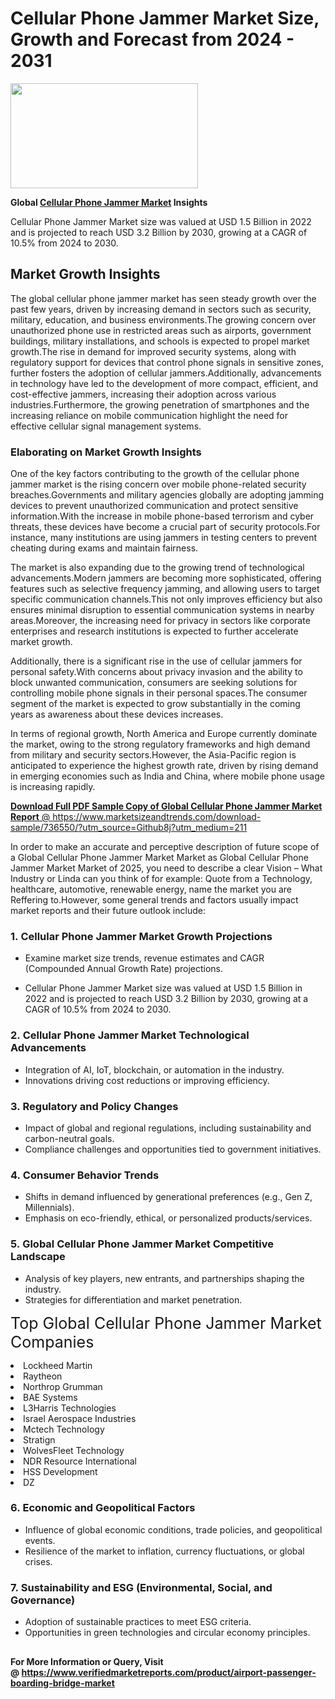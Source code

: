 <H1>Cellular Phone Jammer Market Size, Growth and Forecast from 2024 - 2031</H1><img class="aligncenter size-medium wp-image-584254" src="https://thirdeyenews.in/wp-content/uploads/2024/09/Global-Market-Research-300x168.jpeg" alt="" width="300" height="168" /><p><strong>Global&nbsp;<a href="https://www.marketsizeandtrends.com/download-sample/736550/?utm_source=Github8j?utm_medium=211">Cellular Phone Jammer Market</a> Insights</strong></p><p>Cellular Phone Jammer Market size was valued at USD 1.5 Billion in 2022 and is projected to reach USD 3.2 Billion by 2030, growing at a CAGR of 10.5% from 2024 to 2030.</p><p><h2>Market Growth Insights</h2> <p>The global cellular phone jammer market has seen steady growth over the past few years, driven by increasing demand in sectors such as security, military, education, and business environments.The growing concern over unauthorized phone use in restricted areas such as airports, government buildings, military installations, and schools is expected to propel market growth.The rise in demand for improved security systems, along with regulatory support for devices that control phone signals in sensitive zones, further fosters the adoption of cellular jammers.Additionally, advancements in technology have led to the development of more compact, efficient, and cost-effective jammers, increasing their adoption across various industries.Furthermore, the growing penetration of smartphones and the increasing reliance on mobile communication highlight the need for effective cellular signal management systems.</p> <p><a href="#download"></a></p> <h3>Elaborating on Market Growth Insights</h3> <p>One of the key factors contributing to the growth of the cellular phone jammer market is the rising concern over mobile phone-related security breaches.Governments and military agencies globally are adopting jamming devices to prevent unauthorized communication and protect sensitive information.With the increase in mobile phone-based terrorism and cyber threats, these devices have become a crucial part of security protocols.For instance, many institutions are using jammers in testing centers to prevent cheating during exams and maintain fairness.</p> <p>The market is also expanding due to the growing trend of technological advancements.Modern jammers are becoming more sophisticated, offering features such as selective frequency jamming, and allowing users to target specific communication channels.This not only improves efficiency but also ensures minimal disruption to essential communication systems in nearby areas.Moreover, the increasing need for privacy in sectors like corporate enterprises and research institutions is expected to further accelerate market growth.</p> <p>Additionally, there is a significant rise in the use of cellular jammers for personal safety.With concerns about privacy invasion and the ability to block unwanted communication, consumers are seeking solutions for controlling mobile phone signals in their personal spaces.The consumer segment of the market is expected to grow substantially in the coming years as awareness about these devices increases.</p> <p>In terms of regional growth, North America and Europe currently dominate the market, owing to the strong regulatory frameworks and high demand from military and security sectors.However, the Asia-Pacific region is anticipated to experience the highest growth rate, driven by rising demand in emerging economies such as India and China, where mobile phone usage is increasing rapidly.</p> <p><a href="#getmore"></p><p><span class=""><strong>Download Full PDF Sample Copy of Global Cellular Phone Jammer Market Report</strong> @ <a href="https://www.marketsizeandtrends.com/download-sample/736550/?utm_source=Github8j?utm_medium=211" target="_blank">https://www.marketsizeandtrends.com/download-sample/736550/?utm_source=Github8j?utm_medium=211</a></span></p><p>In order to make an accurate and perceptive description of future scope of a Global&nbsp;Cellular Phone Jammer Market Market as Global&nbsp;Cellular Phone Jammer Market Market of 2025, you need to describe a clear Vision &ndash; What Industry or Linda can you think of for example: Quote from a Technology, healthcare, automotive, renewable energy, name the market you are Reffering to.However, some general trends and factors usually impact market reports and their future outlook include:</p><h3>1.&nbsp;<strong>Cellular Phone Jammer Market Growth Projections</strong></h3><ul><li>Examine market size trends, revenue estimates and CAGR (Compounded Annual Growth Rate) projections.</li><li><p>Cellular Phone Jammer Market size was valued at USD 1.5 Billion in 2022 and is projected to reach USD 3.2 Billion by 2030, growing at a CAGR of 10.5% from 2024 to 2030.</p></li></ul><h3>2.&nbsp;<strong>Cellular Phone Jammer Market Technological Advancements</strong></h3><ul><li>Integration of AI, IoT, blockchain, or automation in the industry.</li><li>Innovations driving cost reductions or improving efficiency.</li></ul><h3>3.&nbsp;<strong>Regulatory and Policy Changes</strong></h3><ul><li>Impact of global and regional regulations, including sustainability and carbon-neutral goals.</li><li>Compliance challenges and opportunities tied to government initiatives.</li></ul><h3>4.&nbsp;<strong>Consumer Behavior Trends</strong></h3><ul><li>Shifts in demand influenced by generational preferences (e.g., Gen Z, Millennials).</li><li>Emphasis on eco-friendly, ethical, or personalized products/services.</li></ul><h3>5.&nbsp;<strong>Global Cellular Phone Jammer Market Competitive Landscape</strong></h3><ul><li>Analysis of key players, new entrants, and partnerships shaping the industry.</li><li>Strategies for differentiation and market penetration.</li></ul><p data-pm-slice="1 1 []"><span style="color: inherit; font-family: inherit; font-size: 25px;">Top Global Cellular Phone Jammer Market Companies</span></p><div class="" data-test-id=""><p><li>Lockheed Martin</li><li> Raytheon</li><li> Northrop Grumman</li><li> BAE Systems</li><li> L3Harris Technologies</li><li> Israel Aerospace Industries</li><li> Mctech Technology</li><li> Stratign</li><li> WolvesFleet Technology</li><li> NDR Resource International</li><li> HSS Development</li><li> DZ</li></p></div><h3>6.&nbsp;<strong>Economic and Geopolitical Factors</strong></h3><ul><li>Influence of global economic conditions, trade policies, and geopolitical events.</li><li>Resilience of the market to inflation, currency fluctuations, or global crises.</li></ul><h3>7.&nbsp;<strong>Sustainability and ESG (Environmental, Social, and Governance)</strong></h3><ul><li>Adoption of sustainable practices to meet ESG criteria.</li><li>Opportunities in green technologies and circular economy principles.</li></ul><h2><strong style="font-size: 14px;">For More Information or Query, Visit @&nbsp;</strong><a style="background-color: #ffffff; font-size: 14px;" href="https://www.marketsizeandtrends.com/report/cellular-phone-jammer-market/" target="_blank">https://www.verifiedmarketreports.com/product/airport-passenger-boarding-bridge-market</a></h2>